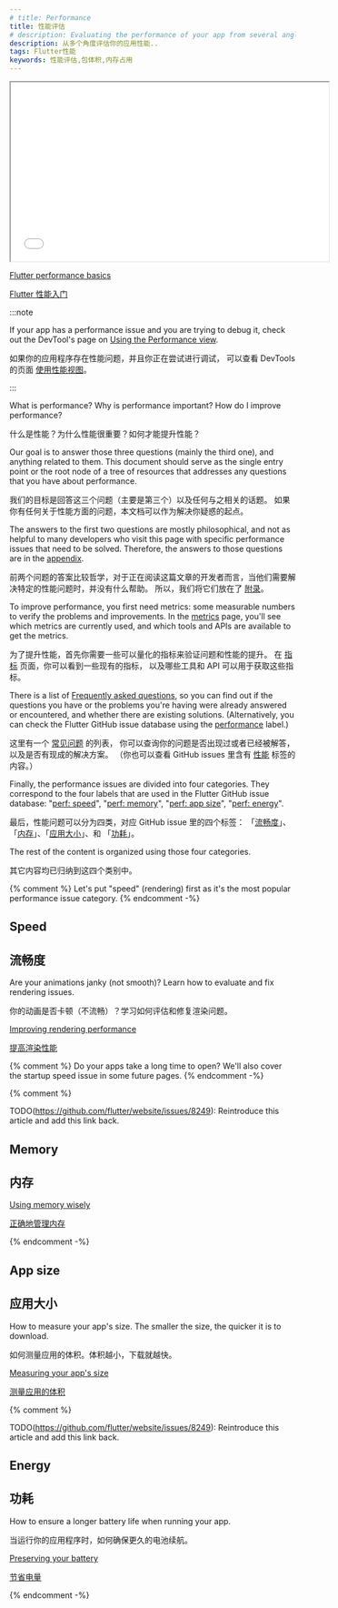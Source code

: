 ```yaml
---
# title: Performance
title: 性能评估
# description: Evaluating the performance of your app from several angles.
description: 从多个角度评估你的应用性能..
tags: Flutter性能
keywords: 性能评估,包体积,内存占用
---
```


<iframe width="560" height="315" src="{{site.bili.embed}}?aid=243695231&bvid=BV1zv411B7gY&cid=207457008&page=1&autoplay=false" title="了解提高 Flutter 性能的技巧" {{site.bili.set}}></iframe>

[Flutter performance basics]({{site.yt.watch}}?v=PKGguGUwSYE)

[Flutter 性能入门]({{site.bili.video}}/BV1zv411B7gY/)

:::note

If your app has a performance issue and you are
trying to debug it, check out the DevTool's page
on [Using the Performance view][].

如果你的应用程序存在性能问题，并且你正在尝试进行调试，
可以查看 DevTools 的页面 [使用性能视图][Using the Performance view]。

:::

[Using the Performance view]: /tools/devtools/performance

What is performance? Why is performance important? How do I improve performance?

什么是性能？为什么性能很重要？如何才能提升性能？

Our goal is to answer those three questions (mainly the third one), and
anything related to them. This document should serve as the single entry
point or the root node of a tree of resources that addresses any questions
that you have about performance.

我们的目标是回答这三个问题（主要是第三个）以及任何与之相关的话题。
如果你有任何关于性能方面的问题，本文档可以作为解决你疑惑的起点。

The answers to the first two questions are mostly philosophical,
and not as helpful to many developers who visit this page with specific
performance issues that need to be solved.
Therefore, the answers to those
questions are in the [appendix](/perf/appendix).

前两个问题的答案比较哲学，对于正在阅读这篇文章的开发者而言，当他们需要解决特定的性能问题时，并没有什么帮助。
所以，我们将它们放在了 [附录](/perf/appendix)。

To improve performance, you first need metrics: some measurable numbers to
verify the problems and improvements.
In the [metrics](/perf/metrics) page,
you'll see which metrics are currently used,
and which tools and APIs are available to get the metrics.

为了提升性能，首先你需要一些可以量化的指标来验证问题和性能的提升。
在 [指标](/perf/metrics) 页面，你可以看到一些现有的指标，
以及哪些工具和 API 可以用于获取这些指标。

There is a list of [Frequently asked questions](/perf/faq),
so you can find out if the questions you have or the problems you're having
were already answered or encountered, and whether there are existing solutions.
(Alternatively, you can check the Flutter GitHub issue database using the
[performance][performance] label.)
 
这里有一个 [常见问题](/perf/faq) 的列表，
你可以查询你的问题是否出现过或者已经被解答，
以及是否有现成的解决方案。
（你也可以查看 GitHub issues 里含有 [性能][performance] 标签的内容。） 

Finally, the performance issues are divided into four categories. They
correspond to the four labels that are used in the Flutter GitHub issue
database: "[perf: speed][speed]", "[perf: memory][memory]",
"[perf: app size][size]", "[perf: energy][energy]".

最后，性能问题可以分为四类，对应 GitHub issue 里的四个标签：
「[流畅度][speed]」、「[内存][memory]」、「[应用大小][size]」、和 「[功耗][energy]」。

The rest of the content is organized using those four categories.

其它内容均已归纳到这四个类别中。

{% comment %}
Let's put "speed" (rendering) first as it's the most popular performance issue
category.
{% endcomment -%}

## Speed

## 流畅度

Are your animations janky (not smooth)? Learn how to
evaluate and fix rendering issues.

你的动画是否卡顿（不流畅）？学习如何评估和修复渲染问题。

[Improving rendering performance](/perf/rendering-performance)

[提高渲染性能](/perf/rendering-performance)

{% comment %}
Do your apps take a long time to open? We'll also cover the startup speed issue
in some future pages.
{% endcomment -%}

{% comment %}

TODO(<https://github.com/flutter/website/issues/8249>): Reintroduce this article and add this link back.

## Memory

## 内存

[Using memory wisely](/perf/memory)

[正确地管理内存](/perf/memory)

{% endcomment -%}

## App size

## 应用大小

How to measure your app's size. The smaller the size,
the quicker it is to download.

如何测量应用的体积。体积越小，下载就越快。

[Measuring your app's size][]

[测量应用的体积][Measuring your app's size]

{% comment %}

TODO(<https://github.com/flutter/website/issues/8249>): Reintroduce this article and add this link back.

## Energy

## 功耗

How to ensure a longer battery life when running your app.

当运行你的应用程序时，如何确保更久的电池续航。

[Preserving your battery](/perf/power)

[节省电量](/perf/power)

{% endcomment -%}

[Measuring your app's size]: /perf/app-size

[speed]: {{site.repo.flutter}}/issues?q=is%3Aopen+label%3A%22perf%3A+speed%22+sort%3Aupdated-asc+
[energy]: {{site.repo.flutter}}/issues?q=is%3Aopen+label%3A%22perf%3A+energy%22+sort%3Aupdated-asc+
[memory]: {{site.repo.flutter}}/issues?q=is%3Aopen+label%3A%22perf%3A+memory%22+sort%3Aupdated-asc+
[size]: {{site.repo.flutter}}/issues?q=is%3Aopen+label%3A%22perf%3A+app+size%22+sort%3Aupdated-asc+
[performance]: {{site.repo.flutter}}/issues?q=+label%3A%22severe%3A+performance%22
